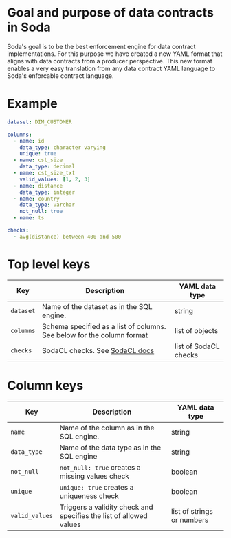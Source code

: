 # Goal and purpose of data contracts in Soda

Soda's goal is to be the best enforcement engine for data contract implementations. For 
this purpose we have created a new YAML format that aligns with data contracts from a producer 
perspective.  This new format enables a very easy translation from any data contract 
YAML language to Soda's enforcable contract language.

# Example 

```yaml
dataset: DIM_CUSTOMER

columns:
  - name: id
    data_type: character varying
    unique: true
  - name: cst_size
    data_type: decimal
  - name: cst_size_txt
    valid_values: [1, 2, 3]
  - name: distance
    data_type: integer
  - name: country
    data_type: varchar
    not_null: true
  - name: ts

checks:
  - avg(distance) between 400 and 500
```

# Top level keys

| Key | Description | YAML data type | 
| --- | ----------- | -------------- |
| `dataset` | Name of the dataset as in the SQL engine. | string |
| `columns` | Schema specified as a list of columns.  See below for the column format | list of objects |
| `checks` | SodaCL checks.  See [SodaCL docs](https://docs.soda.io/soda-cl/metrics-and-checks.html) | list of SodaCL checks |

# Column keys

| Key | Description | YAML data type | 
| --- | ----------- | -------------- |
| `name` | Name of the column as in the SQL engine. | string |
| `data_type` | Name of the data type as in the SQL engine | string |
| `not_null` | `not_null: true` creates a missing values check | boolean |
| `unique` | `unique: true` creates a uniqueness check | boolean |
| `valid_values` | Triggers a validity check and specifies the list of allowed values | list of strings or numbers |
